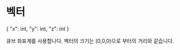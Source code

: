 # 벡터

{
    	"x": int,
    	"y": int,
    	"z": int
    }

큐브 좌표계를 사용합니다. 벡터의 크기는 (0,0,0)으로 부터의 거리와 같습니다.